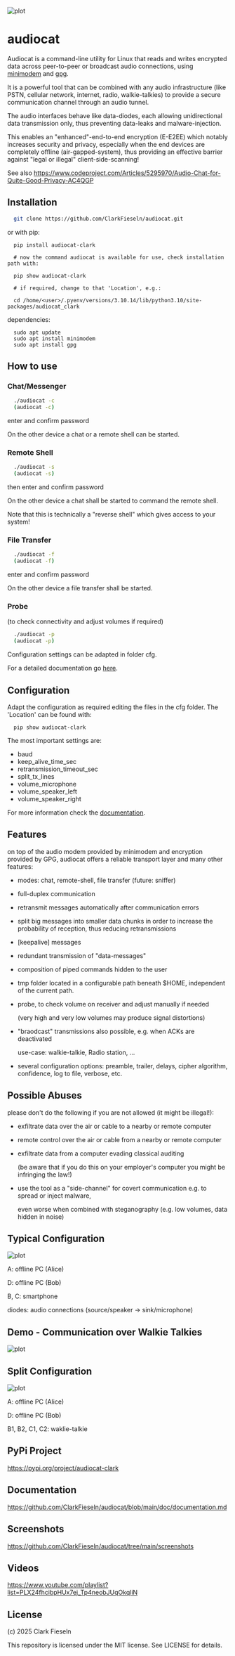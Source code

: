 <!-- # ![plot](./audiocat_clark/audiocat.png) -->
![plot](https://raw.githubusercontent.com/ClarkFieseln/audiocat/refs/heads/main/audiocat_clark/audiocat.png)

# audiocat
Audiocat is a command-line utility for Linux that reads and writes encrypted data across peer-to-peer or broadcast audio connections, using [minimodem](https://github.com/kamalmostafa/minimodem "minimodem") and [gpg](https://github.com/gpg/gnupg "gpg").

It is a powerful tool that can be combined with any audio infrastructure (like PSTN, cellular network, internet, radio, walkie-talkies) to provide a secure communication channel through an audio tunnel.

The audio interfaces behave like data-diodes, each allowing unidirectional data transmission only, thus preventing data-leaks and malware-injection.

This enables an "enhanced"-end-to-end encryption (E-E2EE) which notably increases security and privacy, especially when the end devices are completely offline (air-gapped-system), thus providing an effective barrier against "legal or illegal" client-side-scanning!

See also <https://www.codeproject.com/Articles/5295970/Audio-Chat-for-Quite-Good-Privacy-AC4QGP>


## Installation
```sh
  git clone https://github.com/ClarkFieseln/audiocat.git
```
   or with pip:
```
  pip install audiocat-clark
```
      # now the command audiocat is available for use, check installation path with:
```
  pip show audiocat-clark
```
      # if required, change to that 'Location', e.g.:
```
  cd /home/<user>/.pyenv/versions/3.10.14/lib/python3.10/site-packages/audiocat_clark
```
  dependencies:
```
  sudo apt update
  sudo apt install minimodem
  sudo apt install gpg
```

## How to use
### Chat/Messenger

```sh
  ./audiocat -c
  (audiocat -c)
```
enter and confirm password

On the other device a chat or a remote shell can be started.

### Remote Shell

```sh
  ./audiocat -s
  (audiocat -s)
```
then enter and confirm password

On the other device a chat shall be started to command the remote shell.

Note that this is technically a "reverse shell" which gives access to your system!

### File Transfer

```sh
  ./audiocat -f
  (audiocat -f)
```
enter and confirm password

On the other device a file transfer shall be started.

### Probe
(to check connectivity and adjust volumes if required)

```sh
  ./audiocat -p
  (audiocat -p)
```
Configuration settings can be adapted in folder cfg.

For a detailed documentation go [here](https://github.com/ClarkFieseln/audiocat/blob/main/doc/documentation.md).

## Configuration
Adapt the configuration as required editing the files in the cfg folder. The 'Location' can be found with:

```
  pip show audiocat-clark
```

The most important settings are:

* baud
* keep_alive_time_sec
* retransmission_timeout_sec
* split_tx_lines
* volume_microphone
* volume_speaker_left
* volume_speaker_right

For more information check the [documentation](https://github.com/ClarkFieseln/audiocat/blob/main/doc/documentation.md).

## Features
on top of the audio modem provided by minimodem and encryption provided by GPG, audiocat offers a reliable transport layer and many other features:

- modes: chat, remote-shell, file transfer (future: sniffer)

- full-duplex communication

- retransmit messages automatically after communication errors

- split big messages into smaller data chunks in order to increase the probability of reception, thus reducing retransmissions

- [keepalive] messages
  
- redundant transmission of "data-messages"
   
- composition of piped commands hidden to the user

- tmp folder located in a configurable path beneath $HOME, independent of the current path.

- probe, to check volume on receiver and adjust manually if needed

  (very high and very low volumes may produce signal distortions)
  
- "braodcast" transmissions also possible, e.g. when ACKs are deactivated

   use-case: walkie-talkie, Radio station, ...
   
- several configuration options: preamble, trailer, delays, cipher algorithm, confidence, log to file, verbose, etc.

## Possible Abuses
please don't do the following if you are not allowed (it might be illegal!):

- exfiltrate data over the air or cable to a nearby or remote computer

- remote control over the air or cable from a nearby or remote computer

- exfiltrate data from a computer evading classical auditing

  (be aware that if you do this on your employer's computer you might be infringing the law!)
  
- use the tool as a "side-channel" for covert communication e.g. to spread or inject malware,

  even worse when combined with steganography (e.g. low volumes, data hidden in noise)
  
## Typical Configuration

<!-- # ![plot](./img/figure2.jpg) -->
![plot](https://raw.githubusercontent.com/ClarkFieseln/audiocat/refs/heads/main/img/figure2.jpg)

A: offline PC (Alice)

D: offline PC (Bob)

B, C: smartphone

diodes: audio connections (source/speaker -> sink/microphone)

## Demo - Communication over Walkie Talkies

<!-- # ![plot](./screenshots/20241231_140418.jpg) -->
![plot](https://raw.githubusercontent.com/ClarkFieseln/audiocat/refs/heads/main/screenshots/20241231_140418.jpg)

## Split Configuration

<!-- # ![plot](./img/figure3.jpg) -->
![plot](https://raw.githubusercontent.com/ClarkFieseln/audiocat/refs/heads/main/img/figure3.jpg)

A: offline PC (Alice)

D: offline PC (Bob)

B1, B2, C1, C2: waklie-talkie

## PyPi Project

https://pypi.org/project/audiocat-clark

## Documentation

https://github.com/ClarkFieseln/audiocat/blob/main/doc/documentation.md

## Screenshots

https://github.com/ClarkFieseln/audiocat/tree/main/screenshots

## Videos

https://www.youtube.com/playlist?list=PLX24fhcibpHUx7ej_Tp4neobJUqOkqliN

## License

(c) 2025 Clark Fieseln

This repository is licensed under the MIT license. See LICENSE for details.
